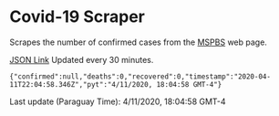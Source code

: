 # Covid-19 Scraper

Scrapes the number of confirmed cases from the [MSPBS](https://www.mspbs.gov.py/covid-19.php) web page.

[JSON Link](https://jmayalag.github.io/covid19-scrape/cases.json)
Updated every 30 minutes.
```
{"confirmed":null,"deaths":0,"recovered":0,"timestamp":"2020-04-11T22:04:58.346Z","pyt":"4/11/2020, 18:04:58 GMT-4"}
```
Last update (Paraguay Time): 4/11/2020, 18:04:58 GMT-4